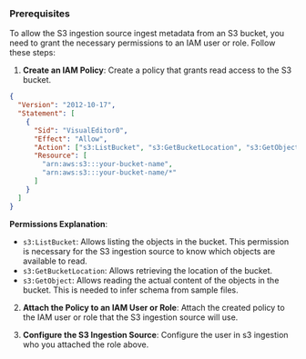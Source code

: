 ### Prerequisites

To allow the S3 ingestion source ingest metadata from an S3 bucket, you need to grant the necessary permissions to an IAM user or role. Follow these steps:

1. **Create an IAM Policy**: Create a policy that grants read access to the S3 bucket.

```json
{
  "Version": "2012-10-17",
  "Statement": [
    {
      "Sid": "VisualEditor0",
      "Effect": "Allow",
      "Action": ["s3:ListBucket", "s3:GetBucketLocation", "s3:GetObject"],
      "Resource": [
        "arn:aws:s3:::your-bucket-name",
        "arn:aws:s3:::your-bucket-name/*"
      ]
    }
  ]
}
```

**Permissions Explanation**:

- `s3:ListBucket`: Allows listing the objects in the bucket. This permission is necessary for the S3 ingestion source to know which objects are available to read.
- `s3:GetBucketLocation`: Allows retrieving the location of the bucket.
- `s3:GetObject`: Allows reading the actual content of the objects in the bucket. This is needed to infer schema from sample files.

2. **Attach the Policy to an IAM User or Role**: Attach the created policy to the IAM user or role that the S3 ingestion source will use.

3. **Configure the S3 Ingestion Source**: Configure the user in s3 ingestion who you attached the role above.
